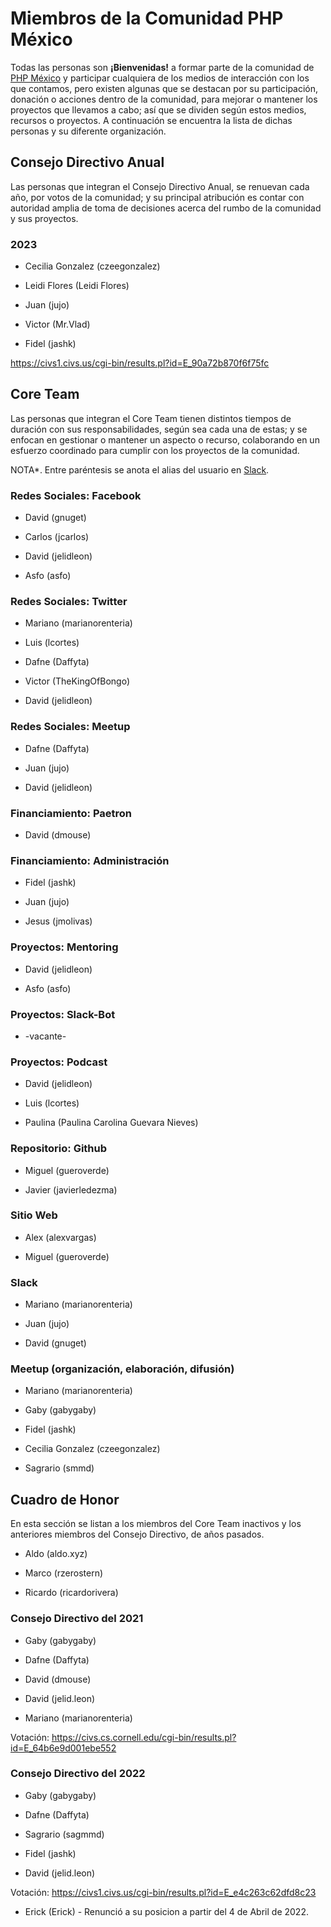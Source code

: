 
# Miembros de la Comunidad PHP México

Todas las personas son **¡Bienvenidas!** a formar parte de la comunidad de [PHP México](https://phpmexico.mx/) y participar cualquiera de los medios de interacción con los que contamos, pero existen algunas que se destacan por su participación, donación o acciones dentro de la comunidad, para mejorar o mantener los proyectos que llevamos a cabo; así que se dividen según estos medios, recursos o proyectos. A continuación se encuentra la lista de dichas personas y su diferente organización.

## Consejo Directivo Anual

Las personas que integran el Consejo Directivo Anual, se renuevan cada año, por votos de la comunidad; y su principal atribución es contar con autoridad amplia de toma de decisiones acerca del rumbo de la comunidad y sus proyectos.

### 2023

* Cecilia Gonzalez (czeegonzalez)

* Leidi Flores (Leidi Flores)

* Juan (jujo)

* Victor (Mr.Vlad)

* Fidel (jashk)

https://civs1.civs.us/cgi-bin/results.pl?id=E_90a72b870f6f75fc

## Core Team

Las personas que integran el Core Team tienen distintos tiempos de duración con sus responsabilidades, según sea cada una de estas; y se enfocan en gestionar o mantener un aspecto o recurso, colaborando en un esfuerzo coordinado para cumplir con los proyectos de la comunidad.

NOTA*. Entre paréntesis se anota el alias del usuario en [Slack](https://phpmx.slack.com/).

### Redes Sociales: Facebook

* David (gnuget)

* Carlos (jcarlos)

* David (jelidleon)

* Asfo (asfo)

### Redes Sociales: Twitter

* Mariano (marianorenteria)

* Luis (lcortes)

* Dafne (Daffyta)

* Victor (TheKingOfBongo)

* David (jelidleon)

### Redes Sociales: Meetup

* Dafne (Daffyta)

* Juan (jujo)

* David (jelidleon)

### Financiamiento: Paetron

* David (dmouse)

### Financiamiento: Administración

* Fidel (jashk)

* Juan (jujo)

* Jesus (jmolivas)

### Proyectos: Mentoring

* David (jelidleon)

* Asfo (asfo)

### Proyectos: Slack-Bot

* -vacante-

### Proyectos: Podcast

* David (jelidleon)

* Luis (lcortes)

* Paulina (Paulina Carolina Guevara Nieves)

### Repositorio: Github

* Miguel (gueroverde)

* Javier (javierledezma)

### Sitio Web

* Alex (alexvargas)

* Miguel (gueroverde)

### Slack

* Mariano (marianorenteria)

* Juan (jujo)

* David (gnuget)

### Meetup (organización, elaboración, difusión)

* Mariano (marianorenteria)

* Gaby (gabygaby)

* Fidel (jashk)

* Cecilia Gonzalez (czeegonzalez)

* Sagrario (smmd)

## Cuadro de Honor

En esta sección se listan a los miembros del Core Team inactivos y los anteriores miembros del Consejo Directivo, de años pasados.

* Aldo (aldo.xyz)

*  Marco (rzerostern)

* Ricardo (ricardorivera)

### Consejo Directivo del 2021

* Gaby (gabygaby)

* Dafne (Daffyta)

* David (dmouse)

* David (jelid.leon)

* Mariano (marianorenteria)

Votación: https://civs.cs.cornell.edu/cgi-bin/results.pl?id=E_64b6e9d001ebe552

### Consejo Directivo del 2022

* Gaby (gabygaby)

* Dafne (Daffyta)

* Sagrario (sagmmd)

* Fidel (jashk)

* David (jelid.leon)

Votación: https://civs1.civs.us/cgi-bin/results.pl?id=E_e4c263c62dfd8c23

* Erick (Erick) - Renunció a su posicion a partir del 4 de Abril de 2022.


